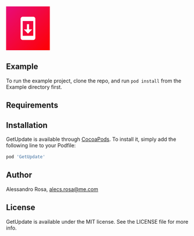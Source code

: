 ![GetUpdate: Simple App updates manager](https://github.com/AlecsRosa/GetUpdate/blob/master/Example/GetUpdate/Images.xcassets/AppIcon.appiconset/Icon-App-60x60%402x.png)



## Example

To run the example project, clone the repo, and run `pod install` from the Example directory first.

## Requirements

## Installation

GetUpdate is available through [CocoaPods](http://cocoapods.org). To install
it, simply add the following line to your Podfile:

```ruby
pod 'GetUpdate'
```

## Author

Alessandro Rosa, alecs.rosa@me.com

## License

GetUpdate is available under the MIT license. See the LICENSE file for more info.
